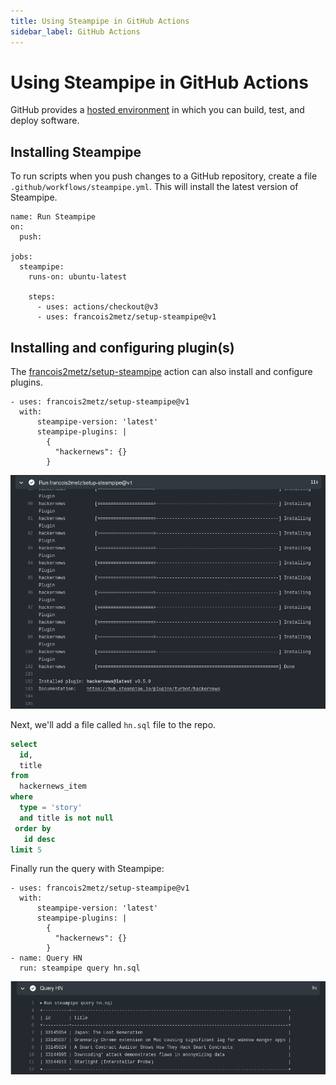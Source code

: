 ```yaml
---
title: Using Steampipe in GitHub Actions
sidebar_label: GitHub Actions
---
```


# Using Steampipe in GitHub Actions

GitHub provides a [hosted environment](https://docs.github.com/en/actions/) in which you can build, test, and deploy software.

## Installing Steampipe

To run scripts when you push changes to a GitHub repository, create a file `.github/workflows/steampipe.yml`. This will install the latest version of Steampipe.

```
name: Run Steampipe
on:
  push:

jobs:
  steampipe:
    runs-on: ubuntu-latest

    steps:
      - uses: actions/checkout@v3
      - uses: francois2metz/setup-steampipe@v1
```

## Installing and configuring plugin(s)

The [francois2metz/setup-steampipe](https://github.com/francois2metz/setup-steampipe) action can also install and configure plugins.


```
- uses: francois2metz/setup-steampipe@v1
  with:
      steampipe-version: 'latest'
      steampipe-plugins: |
        {
          "hackernews": {}
        }
```

<div style={{"marginBottom":"2em","borderWidth":"thin", "borderStyle":"solid", "borderColor":"lightgray", "padding":"20px", "width":"90%"}}>
<img alt="github-plugin-installed" src="/images/docs/ci-cd-pipelines/github-plugin-installed.png" />
</div>

Next, we'll add a file called `hn.sql` file to the repo.

```sql
select
  id,
  title
from
  hackernews_item
where
  type = 'story'
  and title is not null
 order by
   id desc
limit 5
```

Finally run the query with Steampipe:

```
- uses: francois2metz/setup-steampipe@v1
  with:
      steampipe-version: 'latest'
      steampipe-plugins: |
        {
          "hackernews": {}
        }
- name: Query HN
  run: steampipe query hn.sql
```

<div style={{"marginBottom":"2em","borderWidth":"thin", "borderStyle":"solid", "borderColor":"lightgray", "padding":"20px", "width":"90%"}}>
<img alt="github-query-output" src="/images/docs/ci-cd-pipelines/github-query-output.png" />
</div>

